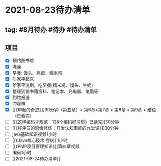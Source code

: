 # 2021-08-23待办清单

## tag: #8月待办  #待办  #待办清单 

## 项目
- [x] 预约图书馆
- [x] 洗澡
- [x] 早餐: 馒头、鸡蛋、糯米鸡
- [x] 叫家平起床
- [x] 给家平洗刷，吃早餐(糯米鸡、馒头、牛奶)
- [x] 整理到馆书籍资料、笔记本、充电器、笔墨等
- [x] 到馆报道
- [x] 冲咖啡
- [x] [[《早起的奇迹》]]30分钟（第五章）+ 第6章+第7章 + 第8章 + 第9章 + 结语（已看完）
- [ ] [[《这样编码才规范：128个编码好习惯》已读完]]30分钟
- [ ] [[《程序员的思维修炼：开发认知潜能的九堂课》]]30分钟
- [ ] java基础知识视频1小时
- [ ] [[《Java核心技术 卷I》]] 1小时
- [ ] [[《PMP项目管理知识》]]第四章视频
- [ ] 编码1小时
- [ ] [[2021-08-24待办清单]]